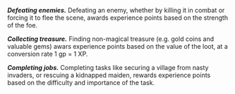 ***Defeating enemies.*** Defeating an enemy, whether by killing it in combat or forcing it to flee the scene, awards experience points based on the strength of the foe.

***Collecting treasure.*** Finding non-magical treasure (e.g. gold coins and valuable gems) awars experience points based on the value of the loot, at a conversion rate 1 gp = 1 XP.

***Completing jobs.*** Completing tasks like securing a village from nasty invaders, or rescuing a kidnapped maiden, rewards experience points based on the difficulty and importance of the task.